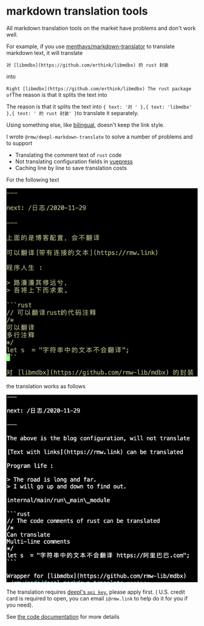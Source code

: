 # markdown translation tools

All markdown translation tools on the market have problems and don't work well.

For example, if you use [menthays/markdown-translator](https://github.com/menthays/markdown-translator) to translate markdown text, it will translate

`对 [libmdbx](https://github.com/erthink/libmdbx) 的 rust 封装`

into

`Right [libmdbx](https://github.com/erthink/libmdbx) The rust package of`The reason is that it splits the text into

The reason is that it splits the text into `{ text: '对 ' },{ text: 'libmdbx' },{ text: ' 的 rust 封装' }`to translate it separately.

Using something else, like [bilingual](https://github.com/zjp-CN/bilingual/issues/22), doesn't keep the link style.

I wrote `@rmw/deepl-markdown-translate` to solve a number of problems and to support

* Translating the comment text of `rust` code
* Not translating configuration fields in [vuepress](https://v2.vuepress.vuejs.org/zh/reference/default-theme/frontmatter.html#prev)
* Caching line by line to save translation costs

For the following text

![](https://raw.githubusercontent.com/gcxfd/img/gh-pages/nc10t5.png)

the translation works as follows

![](https://raw.githubusercontent.com/gcxfd/img/gh-pages/CytFEw.png)

The translation requires [deepl's `api key`,](https://www.deepl.com/pro-api) please apply first. ( U.S. credit card is required to open, you can email `i@rmw.link` to help do it for you if you need).

See [the code documentation](https://www.npmjs.com/package/@rmw/deepl-markdown-translate) for more details